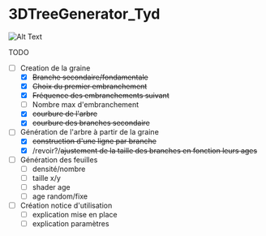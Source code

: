 # 3DTreeGenerator_Tyd

![Alt Text](https://media.giphy.com/media/W3SzP3fFlOqmq08fSZ/giphy.gif)

TODO
* [ ] Creation de la graine
  * [x] ~~Branche secondaire/fondamentale~~
  * [x] ~~Choix du premier embranchement~~
  * [x] ~~Fréquence des embranchements suivant~~
  * [ ] Nombre max d'embranchement
  * [x] ~~courbure de l'arbre~~
  * [x] ~~courbure des branches secondaire~~
* [ ] Génération de l'arbre à partir de la graine
  * [x] ~~construction d'une ligne par branche~~
  * [x] /revoir?/~~ajustement de la taille des branches en fonction leurs ages~~
* [ ] Génération des feuilles
  * [ ] densité/nombre
  * [ ] taille x/y
  * [ ] shader age
  * [ ] age random/fixe
* [ ] Création notice d'utilisation
  * [ ] explication mise en place
  * [ ] explication paramètres
